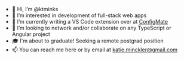 - 👋 Hi, I’m @ktminks
- 👀 I’m interested in development of full-stack web apps
- 🌱 I’m currently writing a VS Code extension over at [ConfigMate](https://github.com/ConfigMate)
- 💞️ I’m looking to network and/or collaborate on any TypeScript or Angular project
- 🎓 I'm about to graduate! Seeking a remote postgrad position
- 📫 You can reach me here or by email at katie.minckler@gmail.com

<!---
ktminks/ktminks is a ✨ special ✨ repository because its `README.md` (this file) appears on your GitHub profile.
You can click the Preview link to take a look at your changes.
--->
